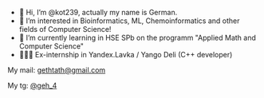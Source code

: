 - 👋 Hi, I’m @kot239, actually my name is German.
- 👀 I’m interested in Bioinformatics, ML, Chemoinformatics and other fields of Computer Science!
- 🌱 I’m currently learning in HSE SPb on the programm "Applied Math and Computer Science"
- 👨🏻‍💻 Ex-internship in Yandex.Lavka / Yango Deli (C++ developer)

My mail: gethtath@gmail.com

My tg: [@geh_4](https://t.me/geh_4)

<!---
kot239/kot239 is a ✨ special ✨ repository because its `README.md` (this file) appears on your GitHub profile.
You can click the Preview link to take a look at your changes.
--->
